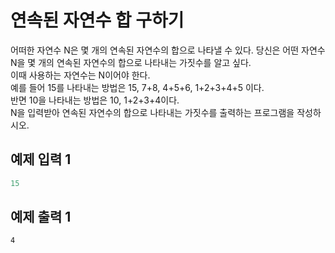 # 연속된 자연수 합 구하기

어떠한 자연수 N은 몇 개의 연속된 자연수의 합으로 나타낼 수 있다. 당신은 어떤 자연수 N을 몇 개의 연속된 자연수의 합으로 나타내는 가짓수를 알고 싶다.  
이때 사용하는 자연수는 N이어야 한다.  
예를 들어 15를 나타내는 방법은 15, 7+8, 4+5+6, 1+2+3+4+5 이다.  
반면 10을 나타내는 방법은 10, 1+2+3+4이다.  
N을 입력받아 연속된 자연수의 합으로 나타내는 가짓수를 출력하는 프로그램을 작성하시오.

## 예제 입력 1

```java
15
``` 

## 예제 출력 1

```
4
```